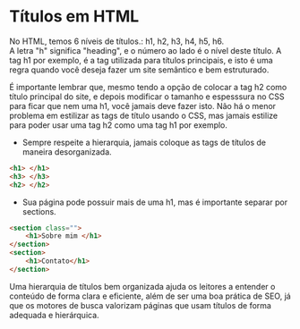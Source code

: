 # Títulos em HTML 

No HTML, temos 6 níveis de títulos.: h1, h2, h3, h4, h5, h6.  </br>
A letra "h" significa "heading", e o número ao lado é o nível deste título. 
A tag h1 por exemplo, é a tag utilizada para títulos principais, e isto é uma regra 
quando você deseja fazer um site semântico e bem estruturado. 

É importante lembrar que, mesmo tendo a opção de colocar a tag h2 como título principal do site, e depois modificar o tamanho e espesssura no CSS para ficar que nem uma h1, você jamais deve fazer isto. Não há o menor problema em estilizar as tags de título usando o CSS, mas jamais estilize para poder usar uma tag h2 como uma tag h1 por exemplo. 

- Sempre respeite a hierarquia, jamais coloque as tags de títulos de maneira desorganizada. 
```html
<h1> </h1>
<h3> </h3>
<h2> </h2>
```

- Sua página pode possuir mais de uma h1, mas é importante separar por sections.
```html
<section class="">
    <h1>Sobre mim </h1> 
</section>
<section>
    <h1>Contato</h1>
</section>
```

Uma hierarquia de títulos bem organizada ajuda os leitores a entender o conteúdo de forma clara e eficiente, além de ser uma boa prática de SEO, já que os motores de busca valorizam páginas que usam títulos de forma adequada e hierárquica.